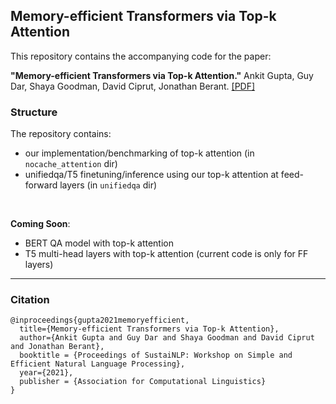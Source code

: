## Memory-efficient Transformers via Top-k Attention

This repository contains the accompanying code for the paper:

**"Memory-efficient Transformers via Top-k Attention."** Ankit Gupta, Guy Dar, Shaya Goodman, David Ciprut, Jonathan Berant.
[[PDF]](https://arxiv.org/pdf/2106.06899.pdf)


### Structure
The repository contains:
* our implementation/benchmarking of top-k attention (in `nocache_attention` dir)
* unifiedqa/T5 finetuning/inference using our top-k attention at feed-forward layers (in `unifiedqa` dir)
<br/>

**Coming Soon**: 
* BERT QA model with top-k attention
* T5 multi-head layers with top-k attention (current code is only for FF layers)

---
### Citation
```
@inproceedings{gupta2021memoryefficient,
  title={Memory-efficient Transformers via Top-k Attention}, 
  author={Ankit Gupta and Guy Dar and Shaya Goodman and David Ciprut and Jonathan Berant},
  booktitle = {Proceedings of SustaiNLP: Workshop on Simple and Efficient Natural Language Processing},
  year={2021},
  publisher = {Association for Computational Linguistics}
}
```
